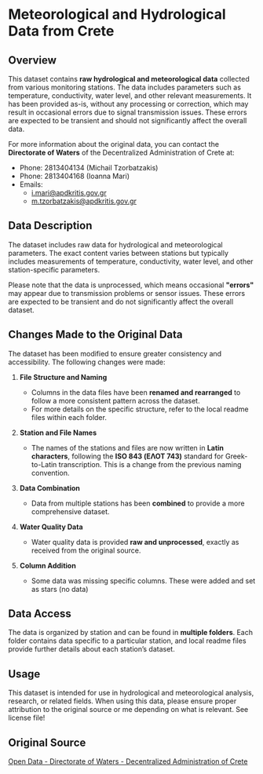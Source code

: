# Meteorological and Hydrological Data from Crete

## Overview

This dataset contains **raw hydrological and meteorological data** collected from various monitoring stations. The data includes parameters such as temperature, conductivity, water level, and other relevant measurements. It has been provided as-is, without any processing or correction, which may result in occasional errors due to signal transmission issues. These errors are expected to be transient and should not significantly affect the overall data.

For more information about the original data, you can contact the **Directorate of Waters** of the Decentralized Administration of Crete at:

- Phone: 2813404134 (Michail Tzorbatzakis)  
- Phone: 2813404168 (Ioanna Mari)  
- Emails:  
  - i.mari@apdkritis.gov.gr  
  - m.tzorbatzakis@apdkritis.gov.gr  

## Data Description

The dataset includes raw data for hydrological and meteorological parameters. The exact content varies between stations but typically includes measurements of temperature, conductivity, water level, and other station-specific parameters.

Please note that the data is unprocessed, which means occasional **"errors"** may appear due to transmission problems or sensor issues. These errors are expected to be transient and do not significantly affect the overall dataset.

## Changes Made to the Original Data

The dataset has been modified to ensure greater consistency and accessibility. The following changes were made:

1. **File Structure and Naming**  
   - Columns in the data files have been **renamed and rearranged** to follow a more consistent pattern across the dataset.  
   - For more details on the specific structure, refer to the local readme files within each folder.

2. **Station and File Names**  
   - The names of the stations and files are now written in **Latin characters**, following the **ISO 843 (ΕΛΟΤ 743)** standard for Greek-to-Latin transcription. This is a change from the previous naming convention.

3. **Data Combination**  
   - Data from multiple stations has been **combined** to provide a more comprehensive dataset.

4. **Water Quality Data**  
   - Water quality data is provided **raw and unprocessed**, exactly as received from the original source.

5. **Column Addition**  
   - Some data was missing specific columns. These were added and set as stars (no data)

## Data Access

The data is organized by station and can be found in **multiple folders**. Each folder contains data specific to a particular station, and local readme files provide further details about each station’s dataset.

## Usage

This dataset is intended for use in hydrological and meteorological analysis, research, or related fields. When using this data, please ensure proper attribution to the original source or me depending on what is relevant. See license file!

## Original Source
[Open Data - Directorate of Waters - Decentralized Administration of Crete](https://data.apdkritis.gov.gr/el)

